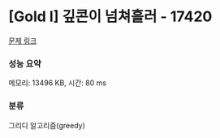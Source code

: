 # [Gold I] 깊콘이 넘쳐흘러 - 17420 

[문제 링크](https://www.acmicpc.net/problem/17420) 

### 성능 요약

메모리: 13496 KB, 시간: 80 ms

### 분류

그리디 알고리즘(greedy)

